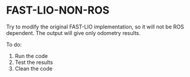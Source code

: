 # FAST-LIO-NON-ROS
Try to modify the original FAST-LIO implementation, so it will not be ROS dependent. The output will give only odometry results.

To do:
1. Run the code
2. Test the results
3. Clean the code
